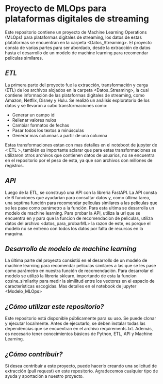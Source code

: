 # Proyecto de MLOps para plataformas digitales de streaming
Este repositorio contiene un proyecto de Machine Learning Operations (MLOps) para plataformas digitales de streaming, los datos de estas plataformas se encuentran en la carpeta <Datos_Streaming>. El proyecto consta de varias partes para ser abordado, desde la extracción de datos hasta el desarrollo de un modelo de machine learning para recomendar películas similares.

## _ETL_
La primera parte del proyecto fue la extracción, transformación y carga (ETL) de los archivos alojados en la carpeta <Datos_Streaming>, la cual contiene información de las plataformas digitales de streaming, como Amazon, Netflix, Disney y Hulu. Se realizó un análisis exploratorio de los datos y se llevaron a cabo transformaciones como:
* Generar un campo id
* Rellenar valores nulos
* Cambiar formatos de fechas
* Pasar todos los textos a minúsculas
* Generar mas columnas a partir de una columna

Estas transformaciones estan con mas detalles en el noteboot de jupyter de < ETL >, también es importante aclarar que para estas transformaciones se utilizaron otros archivos que contienen datos de usuarios, no se encuentra en el repositorio por el peso de esta, ya que son archivos con millones de registros.

## _API_
Luego de la ETL, se construyó una API con la librería FastAPI. La API consta de 6 funciones que ayudarían para consultar datos y, como última tarea, una septima función para recomendar películas similares a las películas que se les pase como parámetro a la función. Para esta ultima se desarrolla un modelo de machine learning. Para probar la API, utiliza la url que se encuentra en <urlApi> y para que la funcion de recomendacion de peliculas, utiliza datos del archivo <datos_para_probarML> la razon de este, es porque el modelo no se entreno con todos los datos por falta de recursos en la maquina.

## _Desarrollo de modelo de machine learning_
La última parte del proyecto consistió en el desarrollo de un modelo de machine learning para recomendar películas similares a las que se les pase como parámetro en nuestra función de recomendación. Para desarrolar el modelo se utilizó la libreria sklearn, importando de esta la funcion cosine_similarity para medir la similitud entre los vectores en el espacio de características escogidas. Mas detalles en el notebook de jupyter <Modelo_MLOps>

## _¿Cómo utilizar este repositorio?_
Este repositorio está disponible públicamente para su uso. Se puede clonar y ejecutar localmente. Antes de ejecutarlo, se deben instalar todas las dependencias que se encuentran en el archivo requirements.txt. Además, es necesario tener conocimientos básicos de Python, ETL, API y Machine Learning.

## _¿Cómo contribuir?_
Si desea contribuir a este proyecto, puede hacerlo creando una solicitud de extracción (pull request) en este repositorio. Agradecemos cualquier tipo de ayuda y aportación a nuestro proyecto.
